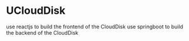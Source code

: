 # UCloudDisk
use reactjs to build the frontend of the CloudDisk
use springboot to build the backend of the CloudDisk
